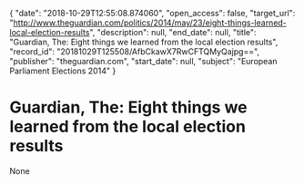 {
  "date": "2018-10-29T12:55:08.874060", 
  "open_access": false, 
  "target_url": "http://www.theguardian.com/politics/2014/may/23/eight-things-learned-local-election-results", 
  "description": null, 
  "end_date": null, 
  "title": "Guardian, The: Eight things we learned from the local election results", 
  "record_id": "20181029T125508/AfbCkawX7RwCFTQMyQajpg==", 
  "publisher": "theguardian.com", 
  "start_date": null, 
  "subject": "European Parliament Elections 2014"
}

# Guardian, The: Eight things we learned from the local election results

None
